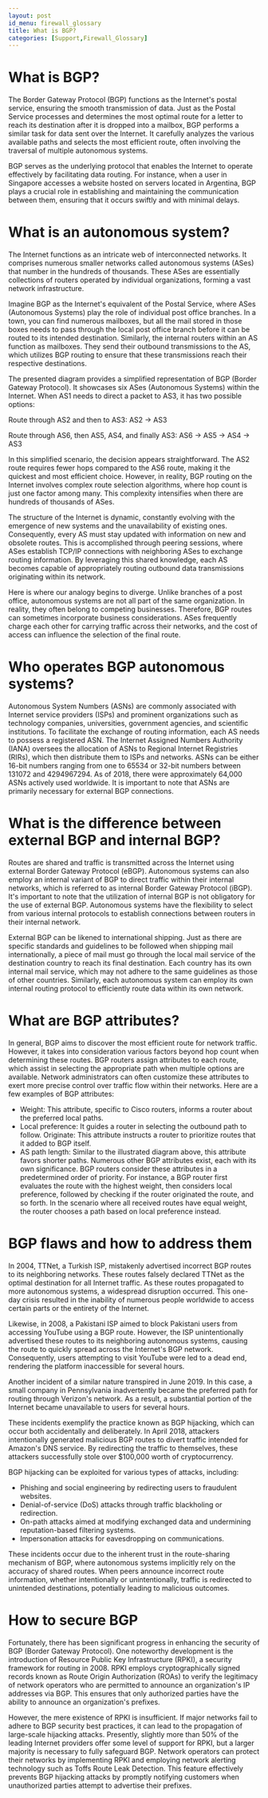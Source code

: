 ```yaml
---
layout: post
id_menu: firewall_glossary
title: What is BGP?
categories: [Support,Firewall_Glossary]
---
```

# What is BGP?
The Border Gateway Protocol (BGP) functions as the Internet's postal service, ensuring the smooth transmission of data. Just as the Postal Service processes and determines the most optimal route for a letter to reach its destination after it is dropped into a mailbox, BGP performs a similar task for data sent over the Internet. It carefully analyzes the various available paths and selects the most efficient route, often involving the traversal of multiple autonomous systems.

BGP serves as the underlying protocol that enables the Internet to operate effectively by facilitating data routing. For instance, when a user in Singapore accesses a website hosted on servers located in Argentina, BGP plays a crucial role in establishing and maintaining the communication between them, ensuring that it occurs swiftly and with minimal delays.

# What is an autonomous system?
The Internet functions as an intricate web of interconnected networks. It comprises numerous smaller networks called autonomous systems (ASes) that number in the hundreds of thousands. These ASes are essentially collections of routers operated by individual organizations, forming a vast network infrastructure.

Imagine BGP as the Internet's equivalent of the Postal Service, where ASes (Autonomous Systems) play the role of individual post office branches. In a town, you can find numerous mailboxes, but all the mail stored in those boxes needs to pass through the local post office branch before it can be routed to its intended destination. Similarly, the internal routers within an AS function as mailboxes. They send their outbound transmissions to the AS, which utilizes BGP routing to ensure that these transmissions reach their respective destinations.

The presented diagram provides a simplified representation of BGP (Border Gateway Protocol). It showcases six ASes (Autonomous Systems) within the Internet. When AS1 needs to direct a packet to AS3, it has two possible options:

Route through AS2 and then to AS3:
AS2 → AS3

Route through AS6, then AS5, AS4, and finally AS3:
AS6 → AS5 → AS4 → AS3

In this simplified scenario, the decision appears straightforward. The AS2 route requires fewer hops compared to the AS6 route, making it the quickest and most efficient choice. However, in reality, BGP routing on the Internet involves complex route selection algorithms, where hop count is just one factor among many. This complexity intensifies when there are hundreds of thousands of ASes.

The structure of the Internet is dynamic, constantly evolving with the emergence of new systems and the unavailability of existing ones. Consequently, every AS must stay updated with information on new and obsolete routes. This is accomplished through peering sessions, where ASes establish TCP/IP connections with neighboring ASes to exchange routing information. By leveraging this shared knowledge, each AS becomes capable of appropriately routing outbound data transmissions originating within its network.

Here is where our analogy begins to diverge. Unlike branches of a post office, autonomous systems are not all part of the same organization. In reality, they often belong to competing businesses. Therefore, BGP routes can sometimes incorporate business considerations. ASes frequently charge each other for carrying traffic across their networks, and the cost of access can influence the selection of the final route.

# Who operates BGP autonomous systems?
Autonomous System Numbers (ASNs) are commonly associated with Internet service providers (ISPs) and prominent organizations such as technology companies, universities, government agencies, and scientific institutions. To facilitate the exchange of routing information, each AS needs to possess a registered ASN. The Internet Assigned Numbers Authority (IANA) oversees the allocation of ASNs to Regional Internet Registries (RIRs), which then distribute them to ISPs and networks. ASNs can be either 16-bit numbers ranging from one to 65534 or 32-bit numbers between 131072 and 4294967294. As of 2018, there were approximately 64,000 ASNs actively used worldwide. It is important to note that ASNs are primarily necessary for external BGP connections.

# What is the difference between external BGP and internal BGP?
Routes are shared and traffic is transmitted across the Internet using external Border Gateway Protocol (eBGP). Autonomous systems can also employ an internal variant of BGP to direct traffic within their internal networks, which is referred to as internal Border Gateway Protocol (iBGP). It's important to note that the utilization of internal BGP is not obligatory for the use of external BGP. Autonomous systems have the flexibility to select from various internal protocols to establish connections between routers in their internal network.

External BGP can be likened to international shipping. Just as there are specific standards and guidelines to be followed when shipping mail internationally, a piece of mail must go through the local mail service of the destination country to reach its final destination. Each country has its own internal mail service, which may not adhere to the same guidelines as those of other countries. Similarly, each autonomous system can employ its own internal routing protocol to efficiently route data within its own network.

# What are BGP attributes?
In general, BGP aims to discover the most efficient route for network traffic. However, it takes into consideration various factors beyond hop count when determining these routes. BGP routers assign attributes to each route, which assist in selecting the appropriate path when multiple options are available. Network administrators can often customize these attributes to exert more precise control over traffic flow within their networks. Here are a few examples of BGP attributes:

* Weight: This attribute, specific to Cisco routers, informs a router about the preferred local paths.
* Local preference: It guides a router in selecting the outbound path to follow.
Originate: This attribute instructs a router to prioritize routes that it added to BGP itself.
* AS path length: Similar to the illustrated diagram above, this attribute favors shorter paths.
Numerous other BGP attributes exist, each with its own significance. BGP routers consider these attributes in a predetermined order of priority. For instance, a BGP router first evaluates the route with the highest weight, then considers local preference, followed by checking if the router originated the route, and so forth. In the scenario where all received routes have equal weight, the router chooses a path based on local preference instead.

# BGP flaws and how to address them

In 2004, TTNet, a Turkish ISP, mistakenly advertised incorrect BGP routes to its neighboring networks. These routes falsely declared TTNet as the optimal destination for all Internet traffic. As these routes propagated to more autonomous systems, a widespread disruption occurred. This one-day crisis resulted in the inability of numerous people worldwide to access certain parts or the entirety of the Internet.

Likewise, in 2008, a Pakistani ISP aimed to block Pakistani users from accessing YouTube using a BGP route. However, the ISP unintentionally advertised these routes to its neighboring autonomous systems, causing the route to quickly spread across the Internet's BGP network. Consequently, users attempting to visit YouTube were led to a dead end, rendering the platform inaccessible for several hours.

Another incident of a similar nature transpired in June 2019. In this case, a small company in Pennsylvania inadvertently became the preferred path for routing through Verizon's network. As a result, a substantial portion of the Internet became unavailable to users for several hours.

These incidents exemplify the practice known as BGP hijacking, which can occur both accidentally and deliberately. In April 2018, attackers intentionally generated malicious BGP routes to divert traffic intended for Amazon's DNS service. By redirecting the traffic to themselves, these attackers successfully stole over $100,000 worth of cryptocurrency.

BGP hijacking can be exploited for various types of attacks, including:

* Phishing and social engineering by redirecting users to fraudulent websites.
* Denial-of-service (DoS) attacks through traffic blackholing or redirection.
* On-path attacks aimed at modifying exchanged data and undermining reputation-based filtering systems.
* Impersonation attacks for eavesdropping on communications.

These incidents occur due to the inherent trust in the route-sharing mechanism of BGP, where autonomous systems implicitly rely on the accuracy of shared routes. When peers announce incorrect route information, whether intentionally or unintentionally, traffic is redirected to unintended destinations, potentially leading to malicious outcomes.

# How to secure BGP
Fortunately, there has been significant progress in enhancing the security of BGP (Border Gateway Protocol). One noteworthy development is the introduction of Resource Public Key Infrastructure (RPKI), a security framework for routing in 2008. RPKI employs cryptographically signed records known as Route Origin Authorization (ROAs) to verify the legitimacy of network operators who are permitted to announce an organization's IP addresses via BGP. This ensures that only authorized parties have the ability to announce an organization's prefixes.

However, the mere existence of RPKI is insufficient. If major networks fail to adhere to BGP security best practices, it can lead to the propagation of large-scale hijacking attacks. Presently, slightly more than 50% of the leading Internet providers offer some level of support for RPKI, but a larger majority is necessary to fully safeguard BGP. Network operators can protect their networks by implementing RPKI and employing network alerting technology such as Toffs Route Leak Detection. This feature effectively prevents BGP hijacking attacks by promptly notifying customers when unauthorized parties attempt to advertise their prefixes.